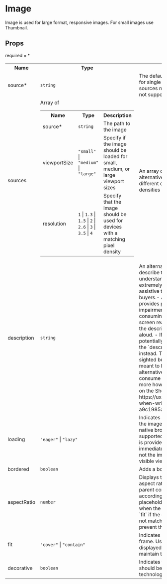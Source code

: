 # Image

Image is used for large format, responsive images. For small images use Thumbnail.
 
## Props
required = *
<table><tr><th>Name</th><th>Type</th><th>Description</th></tr><tr><td>source*</td><td><code>string</code></td><td>The default image path. This is used for single images, as a fallback if no sources match, or if a browser does not support picture element sources. </td></tr><tr><td>sources</td><td>Array of <table><tr><th>Name</th><th>Type</th><th>Description</th></tr><tr><td>source*</td><td><code>string</code></td><td>The path to the image </td></tr><tr><td>viewportSize</td><td><code>"small"</code> | <code>"medium"</code> | <code>"large"</code></td><td>Specify if the image should be loaded for small, medium, or large viewport sizes </td></tr><tr><td>resolution</td><td><code>1</code> | <code>1.3</code> | <code>1.5</code> | <code>2</code> | <code>2.6</code> | <code>3</code> | <code>3.5</code> | <code>4</code></td><td>Specify that the image should be used for devices with a matching pixel density </td></tr></table></td><td>An array of image sources to offer alternative versions of an image for different device widths and pixel densities </td></tr><tr><td>description</td><td><code>string</code></td><td>An alternative text description that describe the image for the reader to understand what it is about. It is extremely useful for both buyers using assistive technology and sighted buyers.- A well written `description` provides people with visual impairments the ability to participate in consuming non-text content. When a screen readers encounters an `Image`, the description is read and announced aloud. - If an image fails to load, potentially due to a poor connection, the `description` is displayed on screen instead. This has the benefit of letting a sighted buyer know an image was meant to load here, but as an alternative, they’re still able to consume the text content. * * Learn more how to write good alternative text on the Shopify UX blog: https://ux.shopify.com/considerations-when-writing-alt-text-a9c1985a8204 * * @default '' </td></tr><tr><td>loading</td><td><code>"eager"</code> | <code>"lazy"</code></td><td>Indicates how the browser should load the image, either lazy or eager. Uses native browser behavior and is not supported by all browsers. If no value is provided the image is loaded immediately, regardless of whether or not the image is currently within the visible viewport. </td></tr><tr><td>bordered</td><td><code>boolean</code></td><td>Adds a border to the image </td></tr><tr><td>aspectRatio</td><td><code>number</code></td><td>Displays the image at the specified aspect ratio (fills the width of the parent container and sets the height accordingly) and creates an invisible placeholder to prevent content jumping when the image loads. Use along with `fit` if the specified aspect ratio does not match the intrinsic aspect ratio to prevent the image from stretching. </td></tr><tr><td>fit</td><td><code>"cover"</code> | <code>"contain"</code></td><td>Indicates how the image fits in its frame. Use if the image is not displayed at its intrinsic size to maintain the aspect ratio. </td></tr><tr><td>decorative</td><td><code>boolean</code></td><td>Indicates the image is decorative and should be hidden from assistive technologies </td></tr></table>